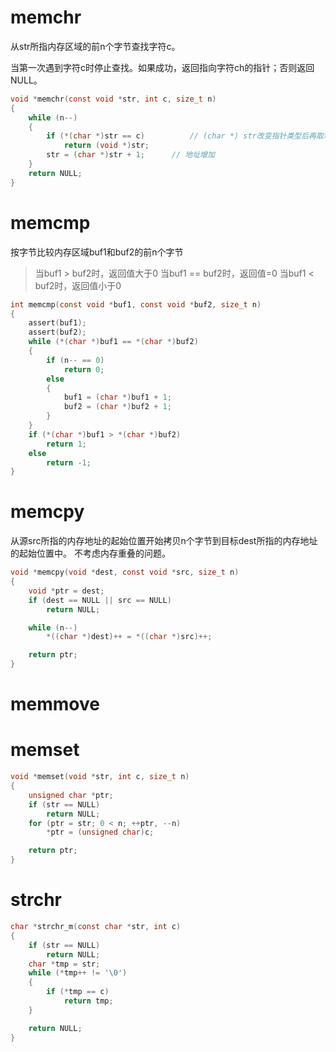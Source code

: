 # memchr
从str所指内存区域的前n个字节查找字符c。

当第一次遇到字符c时停止查找。如果成功，返回指向字符ch的指针；否则返回NULL。
```c
void *memchr(const void *str, int c, size_t n)
{
    while (n--)
    {
        if (*(char *)str == c)          // (char *) str改变指针类型后再取地址内的值
            return (void *)str;
        str = (char *)str + 1;      // 地址增加
    }
    return NULL;
}
```

# memcmp
按字节比较内存区域buf1和buf2的前n个字节
> 当buf1 > buf2时，返回值大于0
> 当buf1 == buf2时，返回值=0
> 当buf1 < buf2时，返回值小于0
```c
int memcmp(const void *buf1, const void *buf2, size_t n)
{
    assert(buf1);
    assert(buf2);
    while (*(char *)buf1 == *(char *)buf2)
    {
        if (n-- == 0)
            return 0;
        else
        {
            buf1 = (char *)buf1 + 1;
            buf2 = (char *)buf2 + 1;
        }
    }
    if (*(char *)buf1 > *(char *)buf2)
        return 1;
    else
        return -1;
}
```

# memcpy
从源src所指的内存地址的起始位置开始拷贝n个字节到目标dest所指的内存地址的起始位置中。
不考虑内存重叠的问题。
```c
void *memcpy(void *dest, const void *src, size_t n)
{
    void *ptr = dest;
    if (dest == NULL || src == NULL)
        return NULL;

    while (n--)
        *((char *)dest)++ = *((char *)src)++;

    return ptr;
}
```

# memmove

# memset
```c
void *memset(void *str, int c, size_t n)
{
    unsigned char *ptr;
    if (str == NULL)
        return NULL;
    for (ptr = str; 0 < n; ++ptr, --n)
        *ptr = (unsigned char)c;

    return ptr;
}
```

# strchr
```c
char *strchr_m(const char *str, int c)
{
    if (str == NULL)
        return NULL;
    char *tmp = str;
    while (*tmp++ != '\0')
    {
        if (*tmp == c)
            return tmp;
    }

    return NULL;
}
```